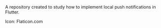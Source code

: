 A repository created to study how to implement local push notifications in Flutter.

Icon: Flaticon.com
